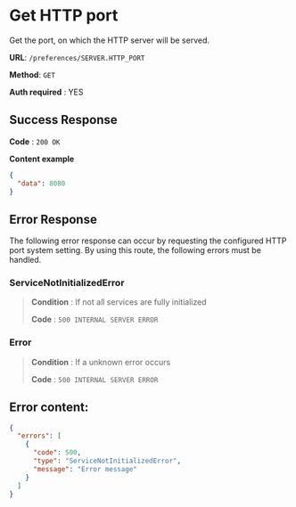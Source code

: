 # Get HTTP port

Get the port, on which the HTTP server will be served.

**URL**: `/preferences/SERVER.HTTP_PORT`

**Method**: `GET`

**Auth required** : YES


## Success Response

**Code** : `200 OK`

**Content example**

```json
{
  "data": 8080
}
```

## Error Response

The following error response can occur by requesting the configured HTTP port system setting. By using this route, the following errors must be handled.


### ServiceNotInitializedError
> **Condition** : If not all services are fully initialized
>
> **Code** : `500 INTERNAL SERVER ERROR`


### Error
> **Condition** : If a unknown error occurs
>
> **Code** : `500 INTERNAL SERVER ERROR`


## Error content:
```json
{
  "errors": [
    {
      "code": 500,
      "type": "ServiceNotInitializedError",
      "message": "Error message"
    }
  ]
}
```
